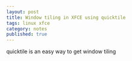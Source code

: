 ```yaml
---
layout: post
title: Window tiling in XFCE using quicktile
tags: linux xfce
category: notes
published: true
---
```


quicktile is an easy way to get window tiling
